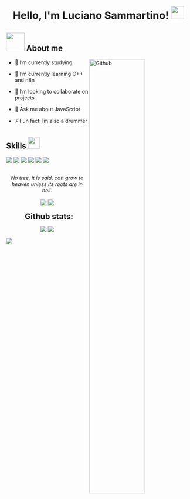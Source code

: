 <h1><p align="center">Hello, I'm Luciano Sammartino! <img src="https://media.giphy.com/media/hvRJCLFzcasrR4ia7z/giphy.gif" width="35px"></h1></a></p>



## <picture><img src ="https://github.com/7oSkaaa/7oSkaaa/blob/main/Images/about_me.gif?raw=true" width = 50px></picture> About me

<img width="55%" align="right" alt="Github" src="https://raw.githubusercontent.com/onimur/.github/master/.resources/git-header.svg" />

- 🔭 I’m currently studying
  
- 🌱 I’m currently learning C++ and n8n
  
- 👯 I’m looking to collaborate on projects
  
- 💬 Ask me about JavaScript
  
- ⚡ Fun fact: Im also a drummer



<h2> Skills <img src = "https://media2.giphy.com/media/QssGEmpkyEOhBCb7e1/giphy.gif?cid=ecf05e47a0n3gi1bfqntqmob8g9aid1oyj2wr3ds3mg700bl&rid=giphy.gif" width = 32px> </h2>

<span> 
  <img src="https://img.shields.io/badge/HTML5-E34F26?style=for-the-badge&logo=html5&logoColor=white">
  <img src="https://img.shields.io/badge/CSS3-1572B6?style=for-the-badge&logo=css3&logoColor=white">
  <img src="https://img.shields.io/badge/JavaScript-F7DF1E?style=for-the-badge&logo=javascript&logoColor=black">
  <img src="https://img.shields.io/badge/react-%2320232a.svg?style=for-the-badge&logo=react&logoColor=%2361DAFB">
  <img src="https://img.shields.io/badge/node.js-6DA55F?style=for-the-badge&logo=node.js&logoColor=white">
  <img src="https://img.shields.io/badge/NPM-%23CB3837.svg?style=for-the-badge&logo=npm&logoColor=white">
</span>

##
<p align="center">
   <i>No tree, it is said, can grow to heaven unless its roots are in hell.</i>
   <br>
<br>	
<a target="_blank" href="https://www.linkedin.com/in/luciano-sammartino-26343b268/"><img src="https://img.shields.io/badge/-LinkedIn-0077B5?style=for-the-badge&logo=Linkedin&logoColor=white"></img></a>
<a target="_blank" href="mailto:lucianosammar@gmail.com"><img src="https://img.shields.io/badge/-Gmail-D14836?style=for-the-badge&logo=Gmail&logoColor=white"></img></a>

<br>
</p>

<div align="center">
<h2 align="center" style="margin: 5px 10px;">Github stats:</h2> 

[![](https://github-readme-stats.vercel.app/api?username=LuloSammartino&showicons=true&theme=tokyonight&hide_border=true&locale=en)](https://github.com/LuloSammartino)
[![](https://github-readme-streak-stats.herokuapp.com/?user=LuloSammartino&theme=material-palenight)](https://github.com/LuloSammartino)
</div>

<img  style="center" src= "https://github-readme-stats.vercel.app/api/top-langs/?username=LuloSammartino&layout=compact">
